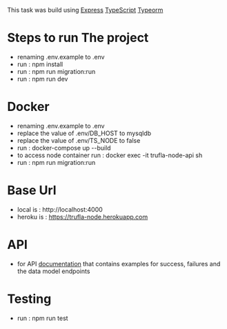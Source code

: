This task was build
using [Express](https://github.com/expressjs/express) [TypeScript](https://github.com/microsoft/TypeScript) [Typeorm](https://github.com/typeorm/typeorm)

# Steps to run The project

- renaming .env.example to .env
- run : npm install
- run : npm run migration:run
- run : npm run dev

# Docker

- renaming .env.example to .env
- replace the value of .env/DB_HOST to mysqldb
- replace the value of .env/TS_NODE to false
- run : docker-compose up --build
- to access node container run : docker exec -it trufla-node-api sh
- run : npm run migration:run

# Base Url

- local is  : http://localhost:4000
- heroku is : https://trufla-node.herokuapp.com

# API

- for API [documentation](https://documenter.getpostman.com/view/5140236/TzRUA6U9) that contains examples for success,
   failures and the data model endpoints

# Testing

- run : npm run test

